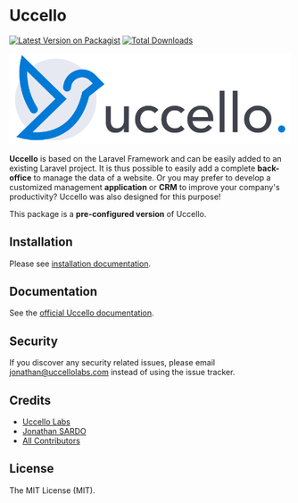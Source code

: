 # Uccello

[![Latest Version on Packagist][ico-version]][link-packagist]
[![Total Downloads][ico-downloads]][link-downloads]

![Uccello](./public/vendor/uccello/uccello/images/logo-uccello.png)

**Uccello** is based on the Laravel Framework and can be easily added to an existing Laravel project. It is thus possible to easily add a complete **back-office** to manage the data of a website. Or you may prefer to develop a customized management **application** or **CRM** to improve your company's productivity? Uccello was also designed for this purpose!

This package is a **pre-configured version** of Uccello.

## Installation

Please see [installation documentation](https://uccello.gitbook.io/doc/installation/pre-configured-version).

## Documentation
See the [official Uccello documentation](https://uccello.gitbook.io).


## Security

If you discover any security related issues, please email jonathan@uccellolabs.com instead of using the issue tracker.

## Credits

- [Uccello Labs][link-organization]
- [Jonathan SARDO][link-author]
- [All Contributors][link-contributors]

## License

The MIT License (MIT).

[ico-version]: https://img.shields.io/packagist/v/uccello/project.svg?style=flat-square
[ico-license]: https://img.shields.io/badge/license-MIT-brightgreen.svg?style=flat-square
[ico-downloads]: https://img.shields.io/packagist/dt/uccello/project.svg?style=flat-square

[link-packagist]: https://packagist.org/packages/uccello/project
[link-downloads]: https://packagist.org/packages/uccello/project
[link-organization]: https://github.com/uccellolabs
[link-author]: https://github.com/sardoj
[link-contributors]: ../../contributors
